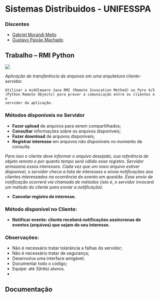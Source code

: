 
# Sistemas Distribuidos - UNIFESSPA

### Discentes

- [Gabriel Morandi Mello](https://github.com/gabrielmorandi)
- [Gustavo Paixão Machado](https://github.com/machadogustavo)

## Trabalho – RMI Python

![](https://img.shields.io/badge/Python-3776AB.svg?style=for-the-badge&logo=Python&logoColor=white) 

*Aplicação de transferência de arquivos em uma arquitetura cliente-servidor.*

```
Utilizar a middleware Java RMI (Remote Invocation Method) ou Pyro 4/5
(Python Remote Objects) para prover a comunicação entre os clientes e o
servidor da aplicação.
```

### Métodos disponíveis no Servidor

- **Fazer upload** de arquivos para serem compartilhados;
- **Consultar** informações sobre os arquivos disponíveis;
- **Fazer download** de arquivos disponíveis;
- **Registrar interesse** em arquivos não disponíveis no momento da consulta.

*Para isso o cliente deve informar o arquivo desejado, sua referência de objeto
remoto e por quanto tempo será válido esse registro. Servidor armazena
esses interesses. Cada vez que um novo arquivo estiver disponível, o
servidor checa a lista de interesses e envia notificações aos clientes
interessados na ocorrência do evento em questão. Esse envio de notificação
ocorrerá via chamada de métodos (isto é, o servidor invocará um método do
cliente para enviar a notificação).*

- **Cancelar registro de interesse.**

### Método disponível no Cliente:

- **Notificar evento: cliente receberá notificações assíncronas de eventos
(arquivos) que sejam do seu interesse.**

### Observações:

- Não é necessário tratar tolerância a falhas do servidor;
- Não é necessário tratar de segurança;
- Desenvolva uma interface amigável;
- Documentar todo o código;
- Equipe: até 3(três) alunos.
- 
## Documentação

